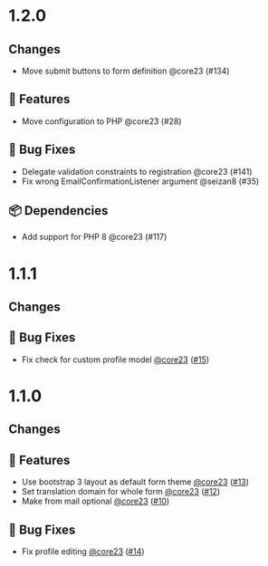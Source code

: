 # 1.2.0

## Changes

- Move submit buttons to form definition @core23 (#134)

## 🚀 Features

- Move configuration to PHP @core23 (#28)

## 🐛 Bug Fixes

- Delegate validation constraints to registration @core23 (#141)
- Fix wrong EmailConfirmationListener argument @seizan8 (#35)

## 📦 Dependencies

- Add support for PHP 8 @core23 (#117)

# 1.1.1

## Changes

## 🐛 Bug Fixes

- Fix check for custom profile model [@core23] ([#15])

# 1.1.0

## Changes

## 🚀 Features

- Use bootstrap 3 layout as default form theme [@core23] ([#13])
- Set translation domain for whole form [@core23] ([#12])
- Make from mail optional [@core23] ([#10])

## 🐛 Bug Fixes

- Fix profile editing [@core23] ([#14])

[#15]: https://github.com/nucleos/NucleosProfileBundle/pull/15
[#14]: https://github.com/nucleos/NucleosProfileBundle/pull/14
[#13]: https://github.com/nucleos/NucleosProfileBundle/pull/13
[#12]: https://github.com/nucleos/NucleosProfileBundle/pull/12
[#10]: https://github.com/nucleos/NucleosProfileBundle/pull/10
[@core23]: https://github.com/core23

